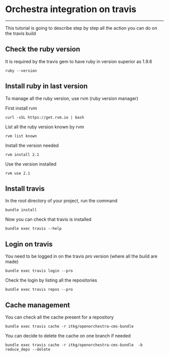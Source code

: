 # Orchestra integration on travis #
--------

This tutorial is going to describe step by step all the action you can do on the travis build

## Check the ruby version
It is required by the travis gem to have ruby in version superior as 1.9.6

    ruby --version

## Install ruby in last version
To manage all the ruby version, use rvm (ruby version manager)

First install rvm

    curl -sSL https://get.rvm.io | bash

List all the ruby version known by rvm 

    rvm list known

Install the version needed

    rvm install 2.1

Use the version installed

    rvm use 2.1

## Install travis
In the root directory of your project, run the command

    bundle install

Now you can check that travis is installed

    bundle exec travis --help

## Login on travis
You need to be logged in on the travis pro version (where all the build are made)

    bundle exec travis login --pro

Check the login by listing all the repositories

    bundle exec travis repos --pro

## Cache management
You can check all the cache present for a repository 

    bundle exec travis cache -r itkg/openorchestra-cms-bundle

You can decide to delete the cache on one branch if needed

    bundle exec travis cache -r itkg/openorchestra-cms-bundle  -b reduce_deps --delete
